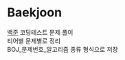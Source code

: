 # Baekjoon
<a href="https://www.acmicpc.net">백준</a> 코딩테스트 문제 풀이<br>
티어별 문제별로 정리<br>
BOJ_문제번호_알고리즘 종류 형식으로 저장



